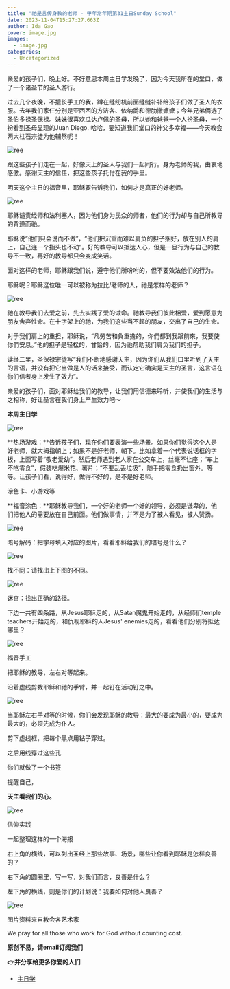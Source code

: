 ```yaml
---
title: "祂是言传身教的老师 - 甲年常年期第31主日Sunday School"
date: 2023-11-04T15:27:27.663Z
author: Ida Gao
cover: image.jpg
images:
  - image.jpg
categories:
  - Uncategorized
---
```


亲爱的孩子们，晚上好。不好意思本周主日学发晚了，因为今天我所在的堂口，做了一个诸圣节的圣人游行。

<!--more-->

  

过去几个夜晚，不擅长手工的我，蹲在缝纫机前面缝缝补补给孩子们做了圣人的衣服。去年我们家仨分别是亚西西的方济各、依纳爵和德肋撒嬷嬷；今年兄弟俩选了圣伯多禄圣保禄。妹妹很喜欢瓜达卢佩的圣母，所以她和爸爸一个人扮圣母，一个扮看到圣母显现的Juan Diego. 哈哈，要知道我们堂口的神父多幸福——今天教会两大柱石宗徒为他辅祭呢！

  

![ree](https://static.wixstatic.com/media/55472c_00b5987d4ec84b4ea27f9dbacf436a39~mv2.jpg)

  

跟这些孩子们走在一起，好像天上的圣人与我们一起同行。身为老师的我，由衷地感激。感谢天主的信任，把这些孩子托付在我的手里。

  

明天这个主日的福音里，耶稣要告诉我们，如何才是真正的好老师。

  

![ree](https://static.wixstatic.com/media/55472c_40bed8ab6e3d4997b89938dfd3885f4c~mv2.jpg)

  

耶稣谴责经师和法利塞人，因为他们身为民众的师者，他们的行为却与自己所教导的背道而驰。

  

耶稣说“他们只会说而不做”，“他们把沉重而难以肩负的担子捆好，放在别人的肩上，自己连一个指头也不动”。好的教导可以抵达人心，但是一旦行为与自己的教导不一致，再好的教导都只会变成笑话。

  

面对这样的老师，耶稣跟我们说，遵守他们所吩咐的，但不要效法他们的行为。

  

耶稣呢？耶稣这位唯一可以被称为拉比/老师的人，祂是怎样的老师？

  

![ree](https://static.wixstatic.com/media/55472c_abc2ba4e450544d18ee98e9e6b2d1f17~mv2.jpg)

  

  

祂在教导我们去爱之前，先去实践了爱的诫命。祂教导我们彼此相爱，爱到愿意为朋友舍弃性命。在十字架上的祂，为我们这些当不起的朋友，交出了自己的生命。

  

对于我们肩上的重担，耶稣说，“凡勞苦和負重擔的，你們都到我跟前來，我要使你們安息。”他的担子是轻松的，甘饴的，因为祂帮助我们肩负我们的担子。

  

读经二里，圣保禄宗徒写“我们不断地感谢天主，因为你们从我们口里听到了天主的言语，并没有把它当做是人的话来接受，而认定它确实是天主的圣言，这言语在你们信者身上发生了效力”。

  

亲爱的孩子们，面对耶稣给我们的教导，让我们用信德来聆听，并使我们的生活与之相称，好让圣言在我们身上产生效力吧～  

**本周主日学**

![ree](https://static.wixstatic.com/media/55472c_4f1ca8c5b49444a9a2c5f12bc214df7f~mv2.jpeg/v1/fill/w_75,h_42,al_c,q_80,usm_0.66_1.00_0.01,blur_2,enc_avif,quality_auto/55472c_4f1ca8c5b49444a9a2c5f12bc214df7f~mv2.jpeg)

  

**热场游戏：**告诉孩子们，现在你们要表演一些场景。如果你们觉得这个人是好老师，就大拇指朝上；如果不是好老师，朝下。比如拿着一个代表说话框的字板，上面写着“敬老爱幼”。然后老师遇到老人家在公交车上，丝毫不让座；“车上不吃零食”，假装吃爆米花、薯片；“不要乱丢垃圾”，随手把零食扔出窗外。等等。让孩子们看，说得好，做得不好的，是不是好老师。

  

涂色卡、小游戏等

**福音涂色：**耶稣教导我们，一个好的老师一个好的领导，必须是谦卑的，他们把他人的需要放在自己前面。他们做事情，并不是为了被人看见，被人赞扬。

  

![ree](https://static.wixstatic.com/media/55472c_4c1dbb179a6e4bbdae60f287ab66698c~mv2.jpg)

  

暗号解码：把字母填入对应的图片，看看耶稣给我们的暗号是什么？

![ree](https://static.wixstatic.com/media/55472c_0dfa7d367e2e4132b27b3bf50cf7ba09~mv2.png)

找不同：请找出上下图的不同。

![ree](https://static.wixstatic.com/media/55472c_899741e04393415d8e9cb58aa1207603~mv2.png)

  

迷宫：找出正确的路径。

  

下边一共有四条路，从Jesus耶稣走的，从Satan魔鬼开始走的，从经师们temple teachers开始走的，和仇视耶稣的人Jesus' enemies走的，看看他们分别将抵达哪里？

![ree](https://static.wixstatic.com/media/55472c_e2b61fdc6a75473897587a0ac7836d24~mv2.png)

  

  

福音手工

把耶稣的教导，左右对等起来。

沿着虚线剪裁耶稣和祂的手臂，并一起钉在活动钉之中。

![ree](https://static.wixstatic.com/media/55472c_3c7e91e2232243a4a0df0ab54ac4a55b~mv2.png)

当耶稣左右手对等的时候，你们会发现耶稣的教导：最大的要成为最小的，要成为最大的，必须先成为仆人。

  

剪下虚线框，把每个黑点用钻子穿过。

之后用线穿过这些孔

你们就做了一个书签

提醒自己，

**天主看我们的心。**

![ree](https://static.wixstatic.com/media/55472c_01d47d1cf6a747739b1f7a7325401771~mv2.png)

信仰实践

  

一起整理这样的一个海报

  

右上角的横线，可以列出圣经上那些故事、场景，哪些让你看到耶稣是怎样良善的？

  

右下角的圆圈里，写一写，对我们而言，良善是什么？

  

左下角的横线，则是你们的计划说：我要如何对他人良善？

  

  

  

![ree](https://static.wixstatic.com/media/55472c_d37e90b88c344697bee2163bce266d6e~mv2.jpg)

图片资料来自教会各艺术家

We pray for all those who work for God without counting cost.

**原创不易，请email订阅我们**

**👉并分享给更多你爱的人们**  

  

*   [主日学](https://www.urloveinme.com/首頁/categories/主日学)
